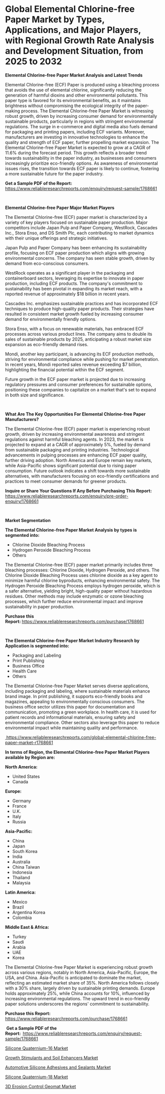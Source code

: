 <p><h1>Global Elemental Chlorine-free Paper Market by Types, Applications, and Major Players, with Regional Growth Rate Analysis and Development Situation, from 2025 to 2032</h1></p><p><strong>Elemental Chlorine-free Paper Market Analysis and Latest Trends</strong></p>
<p><p>Elemental Chlorine-free (ECF) Paper is produced using a bleaching process that avoids the use of elemental chlorine, significantly reducing the generation of harmful dioxins and other environmental pollutants. This paper type is favored for its environmental benefits, as it maintains brightness without compromising the ecological integrity of the paper-making process. The Elemental Chlorine-free Paper Market is witnessing robust growth, driven by increasing consumer demand for environmentally sustainable products, particularly in regions with stringent environmental regulations. The surge in e-commerce and digital media also fuels demand for packaging and printing papers, including ECF variants. Moreover, manufacturers are investing in innovative technologies to enhance the quality and strength of ECF paper, further propelling market expansion. The Elemental Chlorine-free Paper Market is expected to grow at a CAGR of 11.6% during the forecast period. This growth reflects a broader trend towards sustainability in the paper industry, as businesses and consumers increasingly prioritize eco-friendly options. As awareness of environmental issues rises, the transition towards ECF paper is likely to continue, fostering a more sustainable future for the paper industry.</p></p>
<p><strong>Get a Sample PDF of the Report:&nbsp;</strong> <a href="https://www.reliableresearchreports.com/enquiry/request-sample/1768661?utm_campaign=116&utm_medium=2&utm_source=Github&utm_content=ia&utm_term=02022025&utm_id=elemental-chlorine-free-paper">https://www.reliableresearchreports.com/enquiry/request-sample/1768661</a></p>
<p>&nbsp;</p>
<p><strong>Elemental Chlorine-free Paper Major Market Players</strong></p>
<p><p>The Elemental Chlorine-free (ECF) paper market is characterized by a variety of key players focused on sustainable paper production. Major competitors include Japan Pulp and Paper Company, WestRock, Cascades Inc., Stora Enso, and DS Smith Plc, each contributing to market dynamics with their unique offerings and strategic initiatives. </p><p>Japan Pulp and Paper Company has been enhancing its sustainability profile, focusing on ECF paper production which aligns with growing environmental concerns. The company has seen stable growth, driven by demand from eco-conscious consumers.</p><p>WestRock operates as a significant player in the packaging and containerboard sectors, leveraging its expertise to innovate in paper production, including ECF products. The company's commitment to sustainability has been pivotal in expanding its market reach, with a reported revenue of approximately $18 billion in recent years.</p><p>Cascades Inc. emphasizes sustainable practices and has incorporated ECF techniques to produce high-quality paper products. Their strategies have resulted in consistent market growth fueled by increasing consumer demand for environmentally friendly options.</p><p>Stora Enso, with a focus on renewable materials, has embraced ECF processes across various product lines. The company aims to double its sales of sustainable products by 2025, anticipating a robust market size expansion as eco-friendly demand rises.</p><p>Mondi, another key participant, is advancing its ECF production methods, striving for environmental compliance while pushing for market penetration. In recent years, Mondi reported sales revenue exceeding $7 billion, highlighting the financial potential within the ECF segment.</p><p>Future growth in the ECF paper market is projected due to increasing regulatory pressures and consumer preferences for sustainable options, positioning these companies to capitalize on a market that's set to expand in both size and significance.</p></p>
<p>&nbsp;</p>
<p><strong>What Are The Key Opportunities For Elemental Chlorine-free Paper Manufacturers?</strong></p>
<p><p>The Elemental Chlorine-free (ECF) paper market is experiencing robust growth, driven by increasing environmental awareness and stringent regulations against harmful bleaching agents. In 2023, the market is projected to expand at a CAGR of approximately 5%, fueled by demand from sustainable packaging and printing industries. Technological advancements in pulping processes are enhancing ECF paper quality, further driving adoption. North America and Europe remain key markets, while Asia-Pacific shows significant potential due to rising paper consumption. Future outlook indicates a shift towards more sustainable alternatives, with manufacturers focusing on eco-friendly certifications and practices to meet consumer demands for greener products.</p></p>
<p><strong>Inquire or Share Your Questions If Any Before Purchasing This Report:</strong> <a href="https://www.reliableresearchreports.com/enquiry/pre-order-enquiry/1768661?utm_campaign=116&utm_medium=2&utm_source=Github&utm_content=ia&utm_term=02022025&utm_id=elemental-chlorine-free-paper">https://www.reliableresearchreports.com/enquiry/pre-order-enquiry/1768661</a></p>
<p>&nbsp;</p>
<p><strong>Market Segmentation</strong></p>
<p><strong>The Elemental Chlorine-free Paper Market Analysis by types is segmented into:</strong></p>
<p><ul><li>Chlorine Dioxide Bleaching Process</li><li>Hydrogen Peroxide Bleaching Process</li><li>Others</li></ul></p>
<p><p>The Elemental Chlorine-free (ECF) paper market primarily includes three bleaching processes: Chlorine Dioxide, Hydrogen Peroxide, and others. The Chlorine Dioxide Bleaching Process uses chlorine dioxide as a key agent to minimize harmful chlorine byproducts, enhancing environmental safety. The Hydrogen Peroxide Bleaching Process employs hydrogen peroxide, which is a safer alternative, yielding bright, high-quality paper without hazardous residues. Other methods may include enzymatic or ozone bleaching processes, which further reduce environmental impact and improve sustainability in paper production.</p></p>
<p><strong>Purchase this Report:&nbsp;</strong><a href="https://www.reliableresearchreports.com/purchase/1768661?utm_campaign=116&utm_medium=2&utm_source=Github&utm_content=ia&utm_term=02022025&utm_id=elemental-chlorine-free-paper">https://www.reliableresearchreports.com/purchase/1768661</a></p>
<p>&nbsp;</p>
<p><strong>The Elemental Chlorine-free Paper Market Industry Research by Application is segmented into:</strong></p>
<p><ul><li>Packaging and Labeling</li><li>Print Publishing</li><li>Business Office</li><li>Health Care</li><li>Others</li></ul></p>
<p><p>The Elemental Chlorine-free Paper Market serves diverse applications, including packaging and labeling, where sustainable materials enhance brand image. In print publishing, it supports eco-friendly books and magazines, appealing to environmentally conscious consumers. The business office sector utilizes this paper for documentation and communication, promoting a green workplace. In health care, it is used for patient records and informational materials, ensuring safety and environmental compliance. Other sectors also leverage this paper to reduce environmental impact while maintaining quality and performance.</p></p>
<p><a href="https://www.reliableresearchreports.com/global-elemental-chlorine-free-paper-market-r1768661?utm_campaign=116&utm_medium=2&utm_source=Github&utm_content=ia&utm_term=02022025&utm_id=elemental-chlorine-free-paper">&nbsp;https://www.reliableresearchreports.com/global-elemental-chlorine-free-paper-market-r1768661</a></p>
<p><strong>In terms of Region, the Elemental Chlorine-free Paper Market Players available by Region are:</strong></p>
<p>
    <p> <strong> North America: </strong>
        <ul>
            <li>United States</li>
            <li>Canada</li>
        </ul>
        </p> 
    <p> <strong> Europe: </strong>
        <ul>
            <li>Germany</li>
            <li>France</li>
            <li>U.K.</li>
            <li>Italy</li>
            <li>Russia</li>
        </ul>
        </p> 
    <p> <strong> Asia-Pacific: </strong>
        <ul>
            <li>China</li>
            <li>Japan</li>
            <li>South Korea</li>
            <li>India</li>
            <li>Australia</li>
            <li>China Taiwan</li>
            <li>Indonesia</li>
            <li>Thailand</li>
            <li>Malaysia</li>
        </ul>
        </p> 
    <p> <strong> Latin America: </strong>
        <ul>
            <li>Mexico</li>
            <li>Brazil</li>
            <li>Argentina Korea</li>
            <li>Colombia</li>
        </ul>
        </p> 
    <p> <strong> Middle East & Africa: </strong>
        <ul>
            <li>Turkey</li>
            <li>Saudi</li>
            <li>Arabia</li>
            <li>UAE</li>
            <li>Korea</li>
        </ul>
    </p>
    </p>
<p><p>The Elemental Chlorine-free Paper Market is experiencing robust growth across various regions, notably in North America, Asia-Pacific, Europe, the USA, and China. Asia-Pacific is anticipated to dominate the market, reflecting an estimated market share of 35%. North America follows closely with a 30% share, largely driven by sustainable printing demands. Europe holds approximately 25%, while China accounts for 10%, influenced by increasing environmental regulations. The upward trend in eco-friendly paper solutions underscores the regions' commitment to sustainability.</p></p>
<p><strong>Purchase this Report: </strong><a href="https://www.reliableresearchreports.com/purchase/1768661?utm_campaign=116&utm_medium=2&utm_source=Github&utm_content=ia&utm_term=02022025&utm_id=elemental-chlorine-free-paper">https://www.reliableresearchreports.com/purchase/1768661</a></p>
<p>&nbsp;<strong>Get a Sample PDF of the Report:&nbsp;&nbsp;</strong><a href="https://www.reliableresearchreports.com/enquiry/request-sample/1768661?utm_campaign=116&utm_medium=2&utm_source=Github&utm_content=ia&utm_term=02022025&utm_id=elemental-chlorine-free-paper">https://www.reliableresearchreports.com/enquiry/request-sample/1768661</a></p>
<p><strong></strong></p>
<p><p><a href="https://github.com/osbornrdaflalo/Market-Research-Report-List-1/blob/main/silicone-quaternium-16-market.md?utm_campaign=116&utm_medium=2&utm_source=Github&utm_content=ia&utm_term=02022025&utm_id=elemental-chlorine-free-paper">Silicone Quaternium-16 Market</a></p><p><a href="https://github.com/kimberjam0i/Market-Research-Report-List-1/blob/main/growth-stimulants-and-soil-enhancers-market.md?utm_campaign=116&utm_medium=2&utm_source=Github&utm_content=ia&utm_term=02022025&utm_id=elemental-chlorine-free-paper">Growth Stimulants and Soil Enhancers Market</a></p><p><a href="https://github.com/darenph8er/Market-Research-Report-List-1/blob/main/automotive-silicone-adhesives-and-sealants-market.md?utm_campaign=116&utm_medium=2&utm_source=Github&utm_content=ia&utm_term=02022025&utm_id=elemental-chlorine-free-paper">Automotive Silicone Adhesives and Sealants Market</a></p><p><a href="https://github.com/lashaunm5st/Market-Research-Report-List-1/blob/main/silicone-quaternium-18-market.md?utm_campaign=116&utm_medium=2&utm_source=Github&utm_content=ia&utm_term=02022025&utm_id=elemental-chlorine-free-paper">Silicone Quaternium-18 Market</a></p><p><a href="https://github.com/ElviraLeka1962/Market-Research-Report-List-1/blob/main/3d-erosion-control-geomat-market.md?utm_campaign=116&utm_medium=2&utm_source=Github&utm_content=ia&utm_term=02022025&utm_id=elemental-chlorine-free-paper">3D Erosion Control Geomat Market</a></p></p>